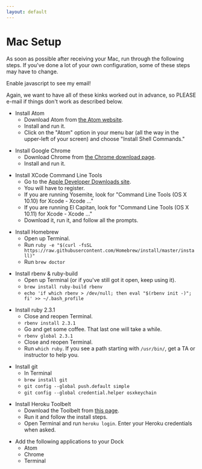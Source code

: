 ```yaml
---
layout: default
---
```


# Mac Setup

As soon as possible after receiving your Mac, run through the following steps. If you've done a lot of your own configuration, some of these steps may have to change.

<script>
var name = 'bryce';
var domain = 'theironyard.com';
var address = name + '@' + domain;
document.write('<p>If you run in to ANY PROBLEMS, send me an e-mail at <a href="mailto:' + address + '">' + address + '</a>.</p>');
</script>
<noscript>Enable javascript to see my email!</noscript>

Again, we want to have all of these kinks worked out in advance, so PLEASE e-mail if things don't work as described below.

* Install Atom
  * Download Atom from [the Atom website](https://atom.io/).
  * Install and run it.
  * Click on the "Atom" option in your menu bar (all the way in the upper-left of your screen) and choose "Install Shell Commands."

<!-- break -->

* Install Google Chrome
  * Download Chrome from [the Chrome download page](https://www.google.com/intl/en/chrome/browser/).
  * Install and run it.

<!-- break -->

* Install XCode Command Line Tools
  * Go to the [Apple Developer Downloads site](https://developer.apple.com/downloads/).
  * You will have to register.
  * If you are running Yosemite, look for "Command Line Tools (OS X 10.10) for Xcode - Xcode ..."
  * If you are running El Capitan, look for "Command Line Tools (OS X 10.11) for Xcode - Xcode ..."
  * Download it, run it, and follow all the prompts.

<!-- break -->

* Install Homebrew
  * Open up Terminal.
  * Run `ruby -e "$(curl -fsSL https://raw.githubusercontent.com/Homebrew/install/master/install)"`
  * Run `brew doctor`

<!-- break -->

* Install rbenv & ruby-build
  * Open up Terminal (or if you've still got it open, keep using it).
  * `brew install ruby-build rbenv`
  * `echo 'if which rbenv > /dev/null; then eval "$(rbenv init -)"; fi' >> ~/.bash_profile`

<!-- break -->

* Install ruby 2.3.1
  * Close and reopen Terminal.
  * `rbenv install 2.3.1`
  * Go and get some coffee. That last one will take a while.
  * `rbenv global 2.3.1`
  * Close and reopen Terminal.
  * Run `which ruby`. If you see a path starting with `/usr/bin/`, get a TA or instructor to help you.

<!-- break -->

* Install git
  * In Terminal
  * `brew install git`
  * `git config --global push.default simple`
  * `git config --global credential.helper osxkeychain`

<!-- break -->

* Install Heroku Toolbelt
  * Download the Toolbelt from [this page](https://toolbelt.heroku.com/).
  * Run it and follow the install steps.
  * Open Terminal and run `heroku login`. Enter your Heroku credentials when asked.

<!-- break -->

* Add the following applications to your Dock
  * Atom
  * Chrome
  * Terminal
